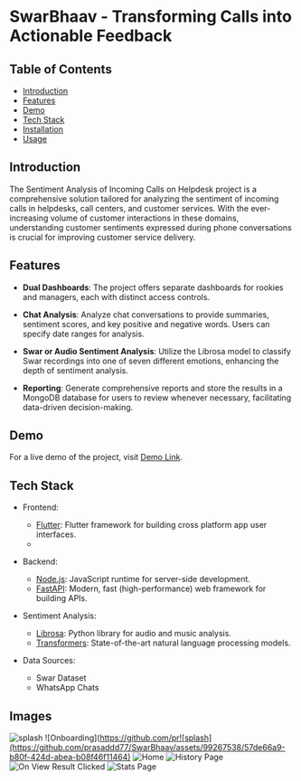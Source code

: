 # SwarBhaav - Transforming Calls into Actionable Feedback

<!-- [![License](https://img.shields.io/badge/license-MIT-blue.svg)](https://github.com/your-username/sentiment-analysis-helpdesk/blob/main/LICENSE) -->

## Table of Contents

-   [Introduction](#introduction)
-   [Features](#features)
-   [Demo](#demo)
-   [Tech Stack](#tech-stack)
-   [Installation](#installation)
-   [Usage](#usage)
<!-- -   [Contributing](#contributing)
-   [License](#license)
-   [Acknowledgments](#acknowledgments) -->

## Introduction

The Sentiment Analysis of Incoming Calls on Helpdesk project is a comprehensive solution tailored for analyzing the sentiment of incoming calls in helpdesks, call centers, and customer services. With the ever-increasing volume of customer interactions in these domains, understanding customer sentiments expressed during phone conversations is crucial for improving customer service delivery.

## Features

-   **Dual Dashboards**: The project offers separate dashboards for rookies and managers, each with distinct access controls.

-   **Chat Analysis**: Analyze chat conversations to provide summaries, sentiment scores, and key positive and negative words. Users can specify date ranges for analysis.

-   **Swar or Audio Sentiment Analysis**: Utilize the Librosa model to classify Swar recordings into one of seven different emotions, enhancing the depth of sentiment analysis.

-   **Reporting**: Generate comprehensive reports and store the results in a MongoDB database for users to review whenever necessary, facilitating data-driven decision-making.

## Demo

For a live demo of the project, visit [Demo Link](https://drive.google.com/file/d/1UhdidsHxhTsVawsX92CxyjXF5imxIaIm/view?usp=sharing).

## Tech Stack

-   Frontend:
    -   [Flutter](https://flutter.dev/): Flutter framework for building cross platform app user interfaces.
    -   
-   Backend:

    -   [Node.js](https://nodejs.org/): JavaScript runtime for server-side development.
    -   [FastAPI](https://fastapi.tiangolo.com/): Modern, fast (high-performance) web framework for building APIs.

-   Sentiment Analysis:

    -   [Librosa](https://librosa.org/): Python library for audio and music analysis.
    -   [Transformers](https://huggingface.co/transformers/): State-of-the-art natural language processing models.

-   Data Sources:
    -   Swar Dataset
    -   WhatsApp Chats

## Images
![splash](https://github.com/prasaddd77/SwarBhaav/assets/99267538/d967bb8b-d9d7-4b69-a676-3e45fa7a132b)
![Onboarding](https://github.com/pr![splash](https://github.com/prasaddd77/SwarBhaav/assets/99267538/57de66a9-b80f-424d-abea-b08f46f11464)
![Home](https://github.com/prasaddd77/SwarBhaav/assets/99267538/e7fce8b9-08b5-4319-9fcf-722387df249f)
![History Page](https://github.com/prasaddd77/SwarBhaav/assets/99267538/a7466485-7720-4ac3-ac19-f0ef450a19b9)
![On View Result Clicked](https://github.com/prasaddd77/SwarBhaav/assets/99267538/32311c75-46fd-4db5-b429-2b4e2a600427)
![Stats Page](https://github.com/prasaddd77/SwarBhaav/assets/99267538/e49b66c3-e6b9-4f23-a85f-52a4bd5fa217)

<!-- ## Contributing

Contributions are welcome! Please follow our [Contributing Guidelines](CONTRIBUTING.md) to get started. -->
<!--
## License

This project is licensed under the [MIT License](LICENSE). -->
